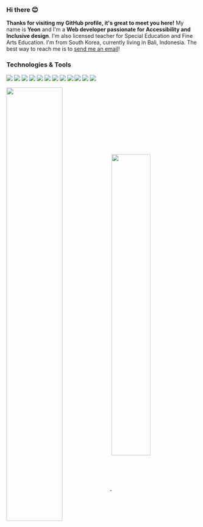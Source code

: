 

### Hi there 😊

**Thanks for visiting my GitHub profile, it's great to meet you here!** My name is **Yeon** and I'm a **Web developer passionate for Accessibility and Inclusive design**. I'm also licensed teacher for Special Education and Fine Arts Education. I'm from South Korea, currently living in Bali, Indonesia. The best way to reach me is to [send me an email](mailto:awyeon@gmail.com)!

### Technologies & Tools
![](https://img.shields.io/badge/Code-Ruby-informational?style=flat&logo=ruby&logoColor=white&color=6baac4)
![](https://img.shields.io/badge/Code-JavaScript-informational?style=javascript&logo=javascript&logoColor=white&color=6baac4)
![](https://img.shields.io/badge/Code-CSS-informational?style=flat&logo=css3&logoColor=white&color=6baac4)
![](https://img.shields.io/badge/Code-HTML-informational?style=flat&logo=html5&logoColor=white&color=6baac4)
![](https://img.shields.io/badge/Frameworks-Rails-informational?style=flat&logo=rubyonrails&logoColor=white&color=6baac4)
![](https://img.shields.io/badge/Frameworks-Bootstrap-informational?style=bootstrap&logo=gnu-bash&logoColor=white&color=6baac4)
![](https://img.shields.io/badge/Frameworks-Jest-informational?style=flat&logo=jest&logoColor=white&color=6baac4)
![](https://img.shields.io/badge/Database-PostgreSQL-informational?style=postgresql&logo=postgresql&logoColor=white&color=6baac4)
![](https://img.shields.io/badge/Database-Redis-informational?style=flat&logo=redis&logoColor=white&color=6baac4)
![](https://img.shields.io/badge/Cloud-Heroku-informational?style=flat&logo=heroku&logoColor=white&color=6baac4)
![](https://img.shields.io/badge/Tools-Mocha-informational?style=flat&logo=mocha&logoColor=white&color=6baac4)
![](https://img.shields.io/badge/Tools-Git-informational?style=flat&logo=git&logoColor=white&color=6baac4)


<!-- <a href="https://awesome-github-stats.azurewebsites.net/index.html??cardType=github&theme=tokyonight&count_private=true&hide_title=true&hide_border=true&bg_color=ffffff">
  <img align="center" src="https://awesome-github-stats.azurewebsites.net/user-stats/CAVASOL?cardType=github&theme=tokyonight&count_private=true&hide_title=true&hide_border=true&bg_color=ffffff" width="45%" />
</a> -->

<a href="https://github.com/CAVASOL?tab=repositories">
  <img align="center" src="https://github-readme-stats.vercel.app/api?username=CAVASOL&cardType=github&theme=tokyonight&count_private=true&hide_title=true&hide_border=true" width="54%" />
</a>

<a href="https://github.com/CAVASOL?tab=repositories">
  <img align="center" src="https://github-readme-streak-stats.herokuapp.com/?user=CAVASOL&theme=tokyonight_duo&hide_border=true&background=ffffff&ring=5094F0&fire=5094F0&currStreakNum=333333&sideNums=333333&currStreakLabel=5A5A5A&sideLabels=5A5A5A&dates=5A5A5A" width="45%" />
</a>
